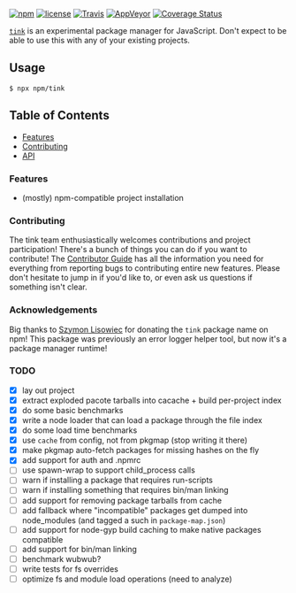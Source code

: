 [![npm](https://img.shields.io/npm/v/tink.svg)](https://npm.im/tink) [![license](https://img.shields.io/npm/l/tink.svg)](https://npm.im/tink) [![Travis](https://img.shields.io/travis/npm/tink.svg)](https://travis-ci.org/npm/tink) [![AppVeyor](https://ci.appveyor.com/api/projects/status/github/npm/tink?svg=true)](https://ci.appveyor.com/project/npm/tink) [![Coverage Status](https://coveralls.io/repos/github/npm/tink/badge.svg?branch=latest)](https://coveralls.io/github/npm/tink?branch=latest)

[`tink`](https://github.com/npm/tink) is an experimental package manager for
JavaScript. Don't expect to be able to use this with any of your existing
projects.

## Usage

`$ npx npm/tink`

## Table of Contents

* [Features](#features)
* [Contributing](#contributing)
* [API](#api)

### Features

* (mostly) npm-compatible project installation

### Contributing

The tink team enthusiastically welcomes contributions and project
participation! There's a bunch of things you can do if you want to contribute!
The [Contributor Guide](CONTRIBUTING.md) has all the information you need for
everything from reporting bugs to contributing entire new features. Please don't
hesitate to jump in if you'd like to, or even ask us questions if something
isn't clear.

### Acknowledgements

Big thanks to [Szymon Lisowiec](https://kysune.me/) for donating the `tink`
package name on npm! This package was previously an error logger helper tool,
but now it's a package manager runtime!

### TODO

* [x] lay out project
* [x] extract exploded pacote tarballs into cacache + build per-project index
* [x] do some basic benchmarks
* [x] write a node loader that can load a package through the file index
* [x] do some load time benchmarks
* [x] use `cache` from config, not from pkgmap (stop writing it there)
* [x] make pkgmap auto-fetch packages for missing hashes on the fly
* [x] add support for auth and .npmrc
* [ ] use spawn-wrap to support child_process calls
* [ ] warn if installing a package that requires run-scripts
* [ ] warn if installing something that requires bin/man linking
* [ ] add support for removing package tarballs from cache
* [ ] add fallback where "incompatible" packages get dumped into node_modules (and tagged a such in `package-map.json`)
* [ ] add support for node-gyp build caching to make native packages compatible
* [ ] add support for bin/man linking
* [ ] benchmark wubwub?
* [ ] write tests for fs overrides
* [ ] optimize fs and module load operations (need to analyze)
